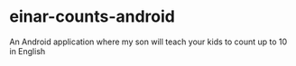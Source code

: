 einar-counts-android
====================

An Android application where my son will teach your kids to count up to 10 in English

